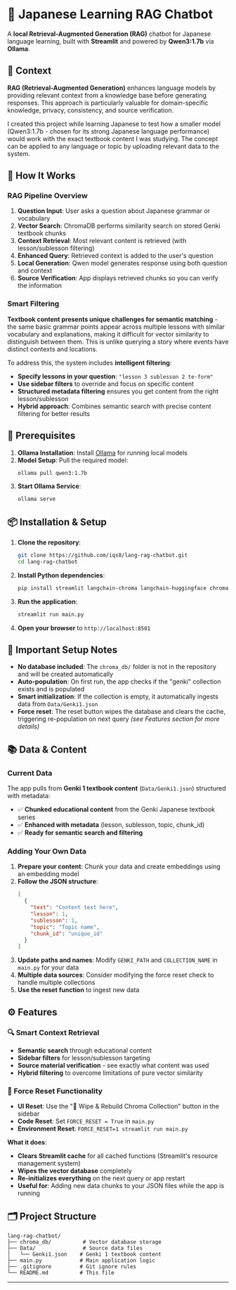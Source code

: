 # 🤖 Japanese Learning RAG Chatbot

A **local Retrieval-Augmented Generation (RAG)** chatbot for Japanese language learning, built with **Streamlit** and powered by **Qwen3:1.7b** via **Ollama**.

## 🧠 Context

**RAG (Retrieval-Augmented Generation)** enhances language models by providing relevant context from a knowledge base before generating responses. This approach is particularly valuable for domain-specific knowledge, privacy, consistency, and source verification.

I created this project while learning Japanese to test how a smaller model (Qwen3:1.7b - chosen for its strong Japanese language performance) would work with the exact textbook content I was studying. The concept can be applied to any language or topic by uploading relevant data to the system.

## 🔧 How It Works

### RAG Pipeline Overview
1. **Question Input**: User asks a question about Japanese grammar or vocabulary
2. **Vector Search**: ChromaDB performs similarity search on stored Genki textbook chunks
3. **Context Retrieval**: Most relevant content is retrieved (with lesson/sublesson filtering)
4. **Enhanced Query**: Retrieved context is added to the user's question
5. **Local Generation**: Qwen model generates response using both question and context
6. **Source Verification**: App displays retrieved chunks so you can verify the information



### Smart Filtering
**Textbook content presents unique challenges for semantic matching** - the same basic grammar points appear across multiple lessons with similar vocabulary and explanations, making it difficult for vector similarity to distinguish between them. This is unlike querying a story where events have distinct contexts and locations.

To address this, the system includes **intelligent filtering**:

- **Specify lessons in your question**: `"lesson 3 sublesson 2 te-form"`
- **Use sidebar filters** to override and focus on specific content  
- **Structured metadata filtering** ensures you get content from the right lesson/sublesson
- **Hybrid approach**: Combines semantic search with precise content filtering for better results

## 🚀 Prerequisites

1. **Ollama Installation**: Install [Ollama](https://ollama.ai/) for running local models
2. **Model Setup**: Pull the required model:
   ```bash
   ollama pull qwen3:1.7b
   ```
3. **Start Ollama Service**:
   ```bash
   ollama serve
   ```

## 📦 Installation & Setup

1. **Clone the repository**:
   ```bash
   git clone https://github.com/iqs8/lang-rag-chatbot.git
   cd lang-rag-chatbot
   ```

2. **Install Python dependencies**:
   ```bash
   pip install streamlit langchain-chroma langchain-huggingface chromadb ollama pathlib
   ```

3. **Run the application**:
   ```bash
   streamlit run main.py
   ```

4. **Open your browser** to `http://localhost:8501`

## 🔧 Important Setup Notes

- **No database included**: The `chroma_db/` folder is not in the repository and will be created automatically
- **Auto-population**: On first run, the app checks if the "genki" collection exists and is populated
- **Smart initialization**: If the collection is empty, it automatically ingests data from `Data/Genki1.json`
- **Force reset**: The reset button wipes the database and clears the cache, triggering re-population on next query *(see Features section for more details)*

## 📚 Data & Content

### Current Data
The app pulls from **Genki 1 textbook content** (`Data/Genki1.json`) structured with metadata:
- ✅ **Chunked educational content** from the Genki Japanese textbook series
- ✅ **Enhanced with metadata** (lesson, sublesson, topic, chunk_id)
- ✅ **Ready for semantic search and filtering**

### Adding Your Own Data
1. **Prepare your content**: Chunk your data and create embeddings using an embedding model
2. **Follow the JSON structure**:
   ```json
   [
     {
       "text": "Content text here",
       "lesson": 1,
       "sublesson": 1,
       "topic": "Topic name",
       "chunk_id": "unique_id"
     }
   ]
   ```
3. **Update paths and names**: Modify `GENKI_PATH` and `COLLECTION_NAME` in `main.py` for your data
4. **Multiple data sources**: Consider modifying the force reset check to handle multiple collections
5. **Use the reset function** to ingest new data

## ⚙️ Features

### 🔍 Smart Context Retrieval
- **Semantic search** through educational content
- **Sidebar filters** for lesson/sublesson targeting
- **Source material verification** - see exactly what content was used
- **Hybrid filtering** to overcome limitations of pure vector similarity

### 🔄 Force Reset Functionality
- **UI Reset**: Use the "🧹 Wipe & Rebuild Chroma Collection" button in the sidebar
- **Code Reset**: Set `FORCE_RESET = True` in `main.py`  
- **Environment Reset**: `FORCE_RESET=1 streamlit run main.py`

**What it does**: 
- **Clears Streamlit cache** for all cached functions (Streamlit's resource management system)
- **Wipes the vector database** completely
- **Re-initializes everything** on the next query or app restart
- **Useful for**: Adding new data chunks to your JSON files while the app is running

## 🗂️ Project Structure

```
lang-rag-chatbot/
├── chroma_db/          # Vector database storage
├── Data/               # Source data files
│   └── Genki1.json    # Genki 1 textbook content
├── main.py            # Main application logic
├── .gitignore         # Git ignore rules
└── README.md          # This file
```


---


